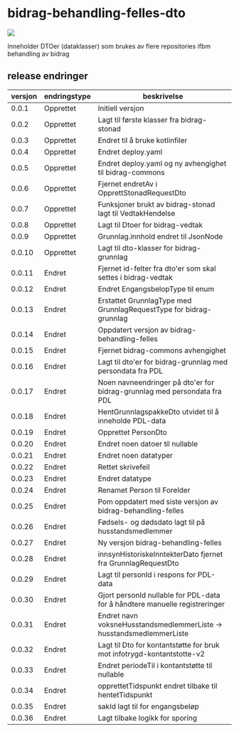 # bidrag-behandling-felles-dto

![](https://github.com/navikt/bidrag-behandling-felles-dto/workflows/maven%20deploy/badge.svg)

Inneholder DTOer (dataklasser) som brukes av flere repositories ifbm behandling av bidrag

## release endringer

| versjon | endringstype | beskrivelse                                                                 |
|---------|--------------|-----------------------------------------------------------------------------|
| 0.0.1   | Opprettet    | Initiell versjon                                                            |
| 0.0.2   | Opprettet    | Lagt til første klasser fra bidrag-stonad                                   |
| 0.0.3   | Opprettet    | Endret til å bruke kotlinfiler                                              |
| 0.0.4   | Opprettet    | Endret deploy.yaml                                                          |
| 0.0.5   | Opprettet    | Endret deploy.yaml og ny avhengighet til bidrag-commons                     |
| 0.0.6   | Opprettet    | Fjernet endretAv i OpprettStonadRequestDto                                  |
| 0.0.7   | Opprettet    | Funksjoner brukt av bidrag-stonad lagt til VedtakHendelse                   |
| 0.0.8   | Opprettet    | Lagt til Dtoer for bidrag-vedtak                                            |
| 0.0.9   | Opprettet    | Grunnlag.innhold endret til JsonNode                                        |
| 0.0.10  | Opprettet    | Lagt til dto-klasser for bidrag-grunnlag                                    |
| 0.0.11  | Endret       | Fjernet id-felter fra dto'er som skal settes i bidrag-vedtak                |
| 0.0.12  | Endret       | Endret EngangsbelopType til enum                                            |
| 0.0.13  | Endret       | Erstattet GrunnlagType med GrunnlagRequestType for bidrag-grunnlag          |
| 0.0.14  | Endret       | Oppdatert versjon av bidrag-behandling-felles                               |
| 0.0.15  | Endret       | Fjernet bidrag-commons avhengighet                                          |
| 0.0.16  | Endret       | Lagt til dto'er for bidrag-grunnlag med persondata fra PDL                  |
| 0.0.17  | Endret       | Noen navneendringer på dto'er for bidrag-grunnlag med persondata fra PDL    |
| 0.0.18  | Endret       | HentGrunnlagspakkeDto utvidet til å inneholde PDL-data                      |
| 0.0.19  | Endret       | Opprettet PersonDto                                                         |
| 0.0.20  | Endret       | Endret noen datoer til nullable                                             |
| 0.0.21  | Endret       | Endret noen datatyper                                                       |
| 0.0.22  | Endret       | Rettet skrivefeil                                                           |
| 0.0.23  | Endret       | Endret datatype                                                             |
| 0.0.24  | Endret       | Renamet Person til Forelder                                                 |
| 0.0.25  | Endret       | Pom oppdatert med siste versjon av bidrag-behandling-felles                 |
| 0.0.26  | Endret       | Fødsels- og dødsdato lagt til på husstandsmedlemmer                         |
| 0.0.27  | Endret       | Ny versjon bidrag-behandling-felles                                         |
| 0.0.28  | Endret       | innsynHistoriskeInntekterDato fjernet fra GrunnlagRequestDto                |
| 0.0.29  | Endret       | Lagt til personId i respons for PDL-data                                    |
| 0.0.30  | Endret       | Gjort personId nullable for PDL-data for å håndtere manuelle registreringer |
| 0.0.31  | Endret       | Endret navn voksneHusstandsmedlemmerListe -> husstandsmedlemmerListe        |   
| 0.0.32  | Endret       | Lagt til Dto for kontantstøtte for bruk mot infotrygd-kontantstotte-v2      |     
| 0.0.33  | Endret       | Endret periodeTil i kontantstøtte til nullable                              |     
| 0.0.34  | Endret       | opprettetTidspunkt endret tilbake til hentetTidspunkt                       |     
| 0.0.35  | Endret       | sakId lagt til for engangsbeløp                                             |     
| 0.0.36  | Endret       | Lagt tilbake logikk for sporing                                             |     

